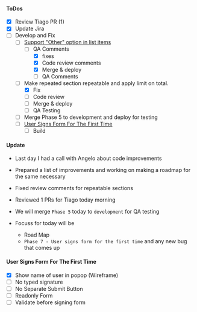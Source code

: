 #### ToDos
- [x] Review Tiago PR (1)
- [x] Update Jira
- [ ] Develop and Fix
  - [ ] [Support "Other" option in list items](https://www.pivotaltracker.com/story/show/162720284)
    - [ ] QA Comments
      - [x] fixes
      - [x] Code review comments
      - [x] Merge & deploy
      - [ ] QA Comments
  - [ ] Make repeated section repeatable and apply limit on total.
    - [x] Fix
    - [ ] Code review
    - [ ] Merge & deploy
    - [ ] QA Testing
  - [ ] Merge Phase 5 to development and deploy for testing
  - [ ] [User Signs Form For The First Time](https://www.pivotaltracker.com/story/show/162653536)
    - [ ] Build

#### Update
- Last day I had a call with Angelo about code improvements
- Prepared a list of improvements and working on making a roadmap for the same necessary

- Fixed review comments for repeatable sections
- Reviewed 1 PRs for Tiago today morning
- We will merge `Phase 5` today to `development` for QA testing
- Focuss for today will be
  - Road Map
  - `Phase 7 - User signs form for the first time` and any new bug that comes up


#### User Signs Form For The First Time
- [x] Show name of user in popop (Wireframe)
- [ ] No typed signature
- [ ] No Separate Submit Button
- [ ] Readonly Form
- [ ] Validate before signing form
